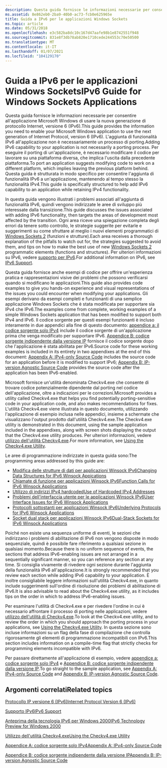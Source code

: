 ```yaml
---
description: Questa guida fornisce le informazioni necessarie per consentire all'applicazione Microsoft Windows di usare la nuova generazione di protocollo Internet, versione 6 (IPv6).
ms.assetid: 8e862eb0-2ba9-40b0-ac73-fcb0e625965e
title: Guida a IPv6 per le applicazioni Windows Sockets
ms.topic: article
ms.date: 05/31/2018
ms.openlocfilehash: e3c582ba8dc10c167d47aafe98b1e8742551f948
ms.sourcegitcommit: 831e8f3db78ab820e1710cede244553c70e50500
ms.translationtype: MT
ms.contentlocale: it-IT
ms.lasthandoff: 01/07/2021
ms.locfileid: "104129170"
---
```

# <a name="ipv6-guide-for-windows-sockets-applications"></a><span data-ttu-id="21a3d-103">Guida a IPv6 per le applicazioni Windows Sockets</span><span class="sxs-lookup"><span data-stu-id="21a3d-103">IPv6 Guide for Windows Sockets Applications</span></span>

<span data-ttu-id="21a3d-104">Questa guida fornisce le informazioni necessarie per consentire all'applicazione Microsoft Windows di usare la nuova generazione di protocollo Internet, versione 6 (IPv6).</span><span class="sxs-lookup"><span data-stu-id="21a3d-104">This guide provides the information you need to enable your Microsoft Windows application to use the next generation of Internet Protocol, version 6 (IPv6).</span></span> <span data-ttu-id="21a3d-105">L'aggiunta di funzionalità IPv6 all'applicazione non è necessariamente un processo di porting.</span><span class="sxs-lookup"><span data-stu-id="21a3d-105">Adding IPv6 capability to your application is not necessarily a porting process.</span></span> <span data-ttu-id="21a3d-106">Per eseguire il porting di un'applicazione, è necessario modificare il codice per lavorare su una piattaforma diversa, che implica l'uscita dalla precedente piattaforma.</span><span class="sxs-lookup"><span data-stu-id="21a3d-106">To port an application suggests modifying code to work on a different platform, which implies leaving the previous platform behind.</span></span> <span data-ttu-id="21a3d-107">Questa guida è strutturata in modo specifico per consentire l'aggiunta di funzionalità IPv6 a un'applicazione, mantenendo al tempo stesso la funzionalità IPv4.</span><span class="sxs-lookup"><span data-stu-id="21a3d-107">This guide is specifically structured to help add IPv6 capability to an application while retaining IPv4 functionality.</span></span>

<span data-ttu-id="21a3d-108">In questa guida vengono illustrati i problemi associati all'aggiunta di funzionalità IPv6, quindi vengono indirizzate le aree di sviluppo più interessate dalla transizione.</span><span class="sxs-lookup"><span data-stu-id="21a3d-108">This guide discusses the issues associated with adding IPv6 functionality, then targets the areas of development most affected by the transition.</span></span> <span data-ttu-id="21a3d-109">Ogni area riceve una spiegazione completa degli errori da tenere sotto controllo, le strategie suggerite per evitarle e suggerimenti su come sfruttare al meglio i nuovi elementi programmatici di [Windows Sockets 2](what-s-new-for-windows-sockets-2.md) (funzioni e strutture).</span><span class="sxs-lookup"><span data-stu-id="21a3d-109">Each area receives a thorough explanation of the pitfalls to watch out for, the strategies suggested to avoid them, and tips on how to make the best use of new [Windows Sockets 2](what-s-new-for-windows-sockets-2.md) programmatic elements (functions and structures).</span></span> <span data-ttu-id="21a3d-110">Per ulteriori informazioni su IPv6, vedere [supporto per IPv6](ipv6-support-2.md).</span><span class="sxs-lookup"><span data-stu-id="21a3d-110">For additional information on IPv6, see [IPv6 Support](ipv6-support-2.md).</span></span>

<span data-ttu-id="21a3d-111">Questa guida fornisce anche esempi di codice per offrire un'esperienza pratica e rappresentazioni visive dei problemi che possono verificarsi quando si modificano le applicazioni.</span><span class="sxs-lookup"><span data-stu-id="21a3d-111">This guide also provides code examples to give you hands-on experience and visual representations of the issues you could encounter when modifying your applications.</span></span> <span data-ttu-id="21a3d-112">Gli esempi derivano da esempi completi e funzionanti di una semplice applicazione Windows Sockets che è stata modificata per supportare sia IPv4 che IPv6.</span><span class="sxs-lookup"><span data-stu-id="21a3d-112">The examples come from complete, working examples of a simple Windows Sockets application that has been modified to support both IPv4 and IPv6.</span></span> <span data-ttu-id="21a3d-113">Il codice sorgente per questi esempi funzionanti è incluso interamente in due appendici alla fine di questo documento: [appendice a: il codice sorgente solo IPv4](appendix-a-ipv4-only-source-code-2.md) include il codice sorgente di un'applicazione prima che venga modificato per supportare IPv6. [Appendice B: codice sorgente indipendente dalla versione IP](appendix-b-ip-version-agnostic-source-code-2.md) fornisce il codice sorgente dopo che l'applicazione è stata abilitata per IPv6.</span><span class="sxs-lookup"><span data-stu-id="21a3d-113">Source code for these working examples is included in its entirety in two appendixes at the end of this document: [Appendix A: IPv4-only Source Code](appendix-a-ipv4-only-source-code-2.md) includes the source code for an application before it is modified to support IPv6; [Appendix B: IP-version Agnostic Source Code](appendix-b-ip-version-agnostic-source-code-2.md) provides the source code after the application has been IPv6-enabled.</span></span>

<span data-ttu-id="21a3d-114">Microsoft fornisce un'utilità denominata Checkv4.exe che consente di trovare codice potenzialmente dipendente dal porting nel codice dell'applicazione, oltre a indicazioni per le correzioni.</span><span class="sxs-lookup"><span data-stu-id="21a3d-114">Microsoft provides a utility called Checkv4.exe that helps you find potentially porting-sensitive code in your application code, and also makes recommendations for fixes.</span></span> <span data-ttu-id="21a3d-115">L'utilità Checkv4.exe viene illustrata in questo documento, utilizzando l'applicazione di esempio inclusa nelle appendici, insieme a schermate che visualizzano l'output prodotto dall'utilità Checkv4.exe.</span><span class="sxs-lookup"><span data-stu-id="21a3d-115">The Checkv4.exe utility is demonstrated in this document, using the sample application included in the appendixes, along with screen shots displaying the output that the Checkv4.exe utility produces.</span></span> <span data-ttu-id="21a3d-116">Per ulteriori informazioni, vedere [utilizzo dell'utilità Checkv4.exe](using-the-checkv4-exe-utility-2.md).</span><span class="sxs-lookup"><span data-stu-id="21a3d-116">For more information, see [Using the Checkv4.exe Utility](using-the-checkv4-exe-utility-2.md).</span></span>

<span data-ttu-id="21a3d-117">Le aree di programmazione indirizzate in questa guida sono:</span><span class="sxs-lookup"><span data-stu-id="21a3d-117">The programming areas addressed by this guide are:</span></span>

-   [<span data-ttu-id="21a3d-118">Modifica delle strutture di dati per applicazioni Winsock IPv6</span><span class="sxs-lookup"><span data-stu-id="21a3d-118">Changing Data Structures for IPv6 Winsock Appications</span></span>](changing-data-structures-2.md)
-   [<span data-ttu-id="21a3d-119">Chiamate di funzione per applicazioni Winsock IPv6</span><span class="sxs-lookup"><span data-stu-id="21a3d-119">Function Calls for IPv6 Winsock Applications</span></span>](function-calls-2.md)
-   [<span data-ttu-id="21a3d-120">Utilizzo di indirizzi IPv4 hardcoded</span><span class="sxs-lookup"><span data-stu-id="21a3d-120">Use of Hardcoded IPv4 Addresses</span></span>](use-of-hardcoded-ipv4-addresses-2.md)
-   [<span data-ttu-id="21a3d-121">Problemi dell'interfaccia utente per le applicazioni Winsock IPv6</span><span class="sxs-lookup"><span data-stu-id="21a3d-121">User Interface Issues for IPv6 Winsock Applications</span></span>](user-interface-issues-2.md)
-   [<span data-ttu-id="21a3d-122">Protocolli sottostanti per applicazioni Winsock IPv6</span><span class="sxs-lookup"><span data-stu-id="21a3d-122">Underlying Protocols for IPv6 Winsock Applications</span></span>](underlying-protocols-2.md)
-   [<span data-ttu-id="21a3d-123">Socket dual stack per applicazioni Winsock IPv6</span><span class="sxs-lookup"><span data-stu-id="21a3d-123">Dual-Stack Sockets for IPv6 Winsock Applications</span></span>](dual-stack-sockets.md)

<span data-ttu-id="21a3d-124">Poiché non esiste una sequenza uniforme di eventi, le sezioni che indirizzano i problemi di abilitazione di IPv6 non vengono disposte in modo sequenziale, quindi è possibile fare riferimento a qualsiasi sezione in qualsiasi momento.</span><span class="sxs-lookup"><span data-stu-id="21a3d-124">Because there is no uniform sequence of events, the sections that address IPv6-enabling issues are not arranged in a sequentially significant manner, so you can reference any section at any time.</span></span> <span data-ttu-id="21a3d-125">Si consiglia vivamente di rivedere ogni sezione durante l'aggiunta della funzionalità IPv6 all'applicazione.</span><span class="sxs-lookup"><span data-stu-id="21a3d-125">It is strongly recommended that you review each section while adding IPv6 capability to your application.</span></span> <span data-ttu-id="21a3d-126">È inoltre consigliabile leggere informazioni sull'utilità Checkv4.exe, in quanto include suggerimenti sull'ordine di risoluzione dei problemi di abilitazione di IPv6.</span><span class="sxs-lookup"><span data-stu-id="21a3d-126">It is also advisable to read about the Checkv4.exe utility, as it includes tips on the order in which to address IPv6-enabling issues.</span></span>

<span data-ttu-id="21a3d-127">Per esaminare l'utilità di Checkv4.exe e per rivedere l'ordine in cui è necessario affrontare il processo di porting nelle applicazioni, vedere [utilizzo dell'utilità di Checkv4.exe](using-the-checkv4-exe-utility-2.md).</span><span class="sxs-lookup"><span data-stu-id="21a3d-127">To look at the Checkv4.exe utility, and to review the order in which you should approach the porting process in your applications, see [Using the Checkv4.exe Utility](using-the-checkv4-exe-utility-2.md).</span></span> <span data-ttu-id="21a3d-128">In questa sezione sono incluse informazioni su un flag della fase di compilazione che controlla rigorosamente gli elementi di programmazione incompatibili con IPv6.</span><span class="sxs-lookup"><span data-stu-id="21a3d-128">This section includes information on a compile-time flag that strictly checks for programming elements incompatible with IPv6.</span></span>

<span data-ttu-id="21a3d-129">Per passare direttamente all'applicazione di esempio, vedere [appendice a: codice sorgente solo IPv4](appendix-a-ipv4-only-source-code-2.md) e [Appendice B: codice sorgente indipendente dalla versione IP](appendix-b-ip-version-agnostic-source-code-2.md).</span><span class="sxs-lookup"><span data-stu-id="21a3d-129">To go straight to the sample application, see [Appendix A: IPv4-only Source Code](appendix-a-ipv4-only-source-code-2.md) and [Appendix B: IP-version Agnostic Source Code](appendix-b-ip-version-agnostic-source-code-2.md).</span></span>

## <a name="related-topics"></a><span data-ttu-id="21a3d-130">Argomenti correlati</span><span class="sxs-lookup"><span data-stu-id="21a3d-130">Related topics</span></span>

<dl> <dt>

[<span data-ttu-id="21a3d-131">Protocollo IP versione 6 (IPv6)</span><span class="sxs-lookup"><span data-stu-id="21a3d-131">Internet Protocol Version 6 (IPv6)</span></span>](internet-protocol-version-6-ipv6-2.md)
</dt> <dt>

[<span data-ttu-id="21a3d-132">Supporto IPv6</span><span class="sxs-lookup"><span data-stu-id="21a3d-132">IPv6 Support</span></span>](ipv6-support-2.md)
</dt> <dt>

[<span data-ttu-id="21a3d-133">Anteprima della tecnologia IPv6 per Windows 2000</span><span class="sxs-lookup"><span data-stu-id="21a3d-133">IPv6 Technology Preview for Windows 2000</span></span>](https://www.microsoft.com/downloads/details.aspx?FamilyID=27b1e6a6-bbdd-43c9-af57-dae19795a088)
</dt> <dt>

[<span data-ttu-id="21a3d-134">Utilizzo dell'utilità Checkv4.exe</span><span class="sxs-lookup"><span data-stu-id="21a3d-134">Using the Checkv4.exe Utility</span></span>](using-the-checkv4-exe-utility-2.md)
</dt> <dt>

[<span data-ttu-id="21a3d-135">Appendice A: codice sorgente solo IPv4</span><span class="sxs-lookup"><span data-stu-id="21a3d-135">Appendix A: IPv4-only Source Code</span></span>](appendix-a-ipv4-only-source-code-2.md)
</dt> <dt>

[<span data-ttu-id="21a3d-136">Appendice B: codice sorgente indipendente dalla versione IP</span><span class="sxs-lookup"><span data-stu-id="21a3d-136">Appendix B: IP-version Agnostic Source Code</span></span>](appendix-b-ip-version-agnostic-source-code-2.md)
</dt> </dl>

 

 



